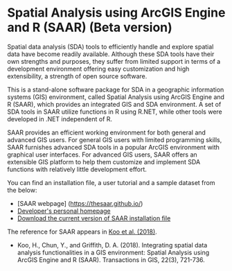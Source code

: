 # Spatial Analysis using ArcGIS Engine and R (SAAR) (Beta version)

Spatial data analysis (SDA) tools to efficiently handle and explore spatial data have become readily available. Although these SDA tools have their own strengths and purposes, they suffer from limited support in terms of a development environment offering easy customization and high extensibility, a strength of open source software. 

This is a stand-alone software package for SDA in a geographic information systems (GIS) environment, called Spatial Analysis using ArcGIS Engine and R (SAAR), which provides an integrated GIS and SDA environment. A set of SDA tools in SAAR utilize functions in R using R.NET, while other tools were developed in .NET independent of R. 

SAAR provides an efficient working environment for both general and advanced GIS users. For general GIS users with limited programming skills, SAAR furnishes advanced SDA tools in a popular ArcGIS environment with graphical user interfaces. For advanced GIS users, SAAR offers an extensible GIS platform to help them customize and implement SDA functions with relatively little development effort. 

You can find an installation file, a user tutorial and a sample dataset from the below:
- [SAAR webpage] (https://thesaar.github.io/)
- [Developer's personal homepage](https://hymokoo.weebly.com/gis-applications.html)
- [Download the current version of SAAR installation file](https://www.utdallas.edu/~yxc070300/SAAR/Setup_saar_103.msi)

The reference for SAAR appears in [Koo et al. (2018)](https://onlinelibrary.wiley.com/doi/abs/10.1111/tgis.12452).
- Koo, H., Chun, Y., and Griffith, D. A. (2018). Integrating spatial data analysis functionalities in a GIS environment: Spatial Analysis using ArcGIS Engine and R (SAAR). Transactions in GIS, 22(3), 721-736.
